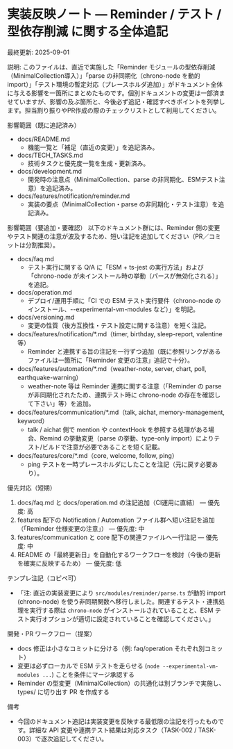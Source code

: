 # 実装反映ノート — Reminder / テスト / 型依存削減 に関する全体追記

最終更新: 2025-09-01

説明:
このファイルは、直近で実施した「Reminder モジュールの型依存削減（MinimalCollection導入）」「parse の非同期化（chrono-node を動的 import）」「テスト環境の暫定対応（プレースホルダ追加）」がドキュメント全体に与える影響を一箇所にまとめたものです。個別ドキュメントの変更は一部済ませていますが、影響の及ぶ箇所と、今後必ず追記・確認すべきポイントを列挙します。担当割り振りやPR作成の際のチェックリストとして利用してください。

影響範囲（既に追記済み）
- docs/README.md
  - 機能一覧と「補足（直近の変更）」を追記済み。
- docs/TECH_TASKS.md
  - 技術タスクと優先度一覧を生成・更新済み。
- docs/development.md
  - 開発時の注意点（MinimalCollection、parse の非同期化、ESMテスト注意）を追記済み。
- docs/features/notification/reminder.md
  - 実装の要点（MinimalCollection・parse の非同期化・テスト注意）を追記済み。

影響範囲（要追加・要確認）
以下のドキュメント群には、Reminder 側の変更やテスト関連の注意が波及するため、短い注記を追加してください（PR／コミットは分割推奨）。

- docs/faq.md
  - テスト実行に関する Q/A に「ESM + ts-jest の実行方法」および「chrono-node が未インストール時の挙動（パースが無効化される）」を追記。
- docs/operation.md
  - デプロイ/運用手順に「CI での ESM テスト実行要件（chrono-node のインストール、--experimental-vm-modules など）」を明記。
- docs/versioning.md
  - 変更の性質（後方互換性・テスト設定に関する注意）を短く注記。
- docs/features/notification/*.md（timer, birthday, sleep-report, valentine 等）
  - Reminder と連携する旨の注記を一行ずつ追加（既に参照リンクがあるファイルは一箇所に「Reminder 変更の注意」追記で十分）。
- docs/features/automation/*.md（weather-note, server, chart, poll, earthquake-warning）
  - weather-note 等は Reminder 連携に関する注意（「Reminder の parse が非同期化されたため、連携テスト時に chrono-node の存在を確認して下さい」等）を追加。
- docs/features/communication/*.md（talk, aichat, memory-management, keyword）
  - talk / aichat 側で mention や contextHook を参照する処理がある場合、Remind の挙動変更（parse の挙動、type-only import）によりテスト/ビルドで注意が必要であることを短く記載。
- docs/features/core/*.md（core, welcome, follow, ping）
  - ping テストを一時プレースホルダにしたことを注記（元に戻す必要あり）。

優先対応（短期）
1. docs/faq.md と docs/operation.md の注記追加（CI運用に直結） — 優先度: 高  
2. features 配下の Notification / Automation ファイル群へ短い注記を追加（「Reminder 仕様変更の注意」） — 優先度: 中  
3. features/communication と core 配下の関連ファイルへ一行注記 — 優先度: 中  
4. README の「最終更新日」を自動化するワークフローを検討（今後の更新を確実に反映するため） — 優先度: 低

テンプレ注記（コピペ可）
- 「注: 直近の実装変更により `src/modules/reminder/parse.ts` が動的 import (chrono-node) を使う非同期関数へ移行しました。関連するテスト・連携処理を実行する際は `chrono-node` がインストールされていることと、ESM テスト実行オプションが適切に設定されていることを確認してください。」

開発・PR ワークフロー（提案）
- docs 修正は小さなコミットに分ける（例: faq/operation それぞれ別コミット）  
- 変更は必ずローカルで ESM テストを走らせる (`node --experimental-vm-modules ...`) ことを条件にマージ承認する  
- Reminder の型変更（MinimalCollection）の共通化は別ブランチで実施し、types/ に切り出す PR を作成する

備考
- 今回のドキュメント追記は実装変更を反映する最低限の注記を行ったものです。詳細な API 変更や連携テスト結果は対応タスク（TASK-002 / TASK-003）で逐次追記してください。
